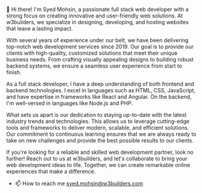👋 Hi there! I'm Syed Mohsin, a passionate full stack web developer with a strong focus on creating innovative and user-friendly web solutions. At w3builders, we specialize in designing, developing, and hosting websites that leave a lasting impact.

With several years of experience under our belt, we have been delivering top-notch web development services since 2019. Our goal is to provide our clients with high-quality, customized solutions that meet their unique business needs. From crafting visually appealing designs to building robust backend systems, we ensure a seamless user experience from start to finish.

As a full stack developer, I have a deep understanding of both frontend and backend technologies. I excel in languages such as HTML, CSS, JavaScript, and have expertise in frameworks like React and Angular. On the backend, I'm well-versed in languages like Node.js and PHP.

What sets us apart is our dedication to staying up-to-date with the latest industry trends and technologies. This allows us to leverage cutting-edge tools and frameworks to deliver modern, scalable, and efficient solutions. Our commitment to continuous learning ensures that we are always ready to take on new challenges and provide the best possible results to our clients.

If you're looking for a reliable and skilled web development partner, look no further! Reach out to us at w3builders, and let's collaborate to bring your web development ideas to life. Together, we can create remarkable online experiences that make a difference.

- 📫 How to reach me syed.mohsin@w3builders.com
<!---
syedmohsin7975/syedmohsin7975 is a ✨ special ✨ repository because its `README.md` (this file) appears on your GitHub profile.
You can click the Preview link to take a look at your changes.
--->
